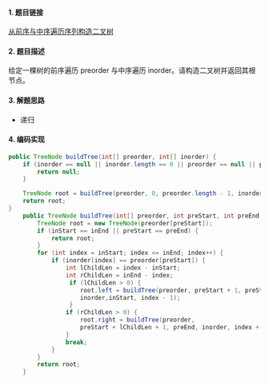 

#### 1. 题目链接
[从前序与中序遍历序列构造二叉树](https://leetcode-cn.com/problems/construct-binary-tree-from-preorder-and-inorder-traversal/)

#### 2. 题目描述
给定一棵树的前序遍历 preorder 与中序遍历  inorder。请构造二叉树并返回其根节点。

#### 3. 解题思路

* 递归

#### 4. 编码实现
``` java
public TreeNode buildTree(int[] preorder, int[] inorder) {
    if (inorder == null || inorder.length == 0 || preorder == null || preorder.length == 0) {
        return null;
    }

    TreeNode root = buildTree(preorder, 0, preorder.length - 1, inorder, 0, inorder.length - 1);
    return root;
}
    public TreeNode buildTree(int[] preorder, int preStart, int preEnd, int[] inorder, int inStart, int inEnd) {
        TreeNode root = new TreeNode(preorder[preStart]);
        if (inStart == inEnd || preStart == preEnd) {
            return root;
        }
        for (int index = inStart; index <= inEnd; index++) {
            if (inorder[index] == preorder[preStart]) {
                int lChildLen = index - inStart;
                int rChildLen = inEnd - index;
                 if (lChildLen > 0) {
                    root.left = buildTree(preorder, preStart + 1, preStart + lChildLen, 
                    inorder,inStart, index - 1);
                 }
                if (rChildLen > 0) {
                    root.right = buildTree(preorder,
                    preStart + lChildLen + 1, preEnd, inorder, index + 1, inEnd);
                }
                break;
            }
        }
        return root;
    }

```
